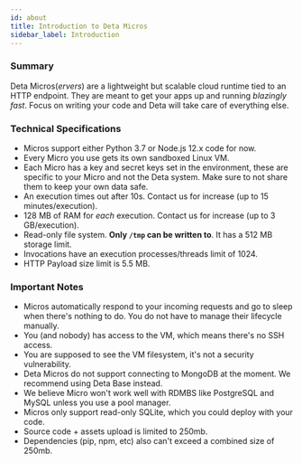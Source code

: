 ```yaml
---
id: about
title: Introduction to Deta Micros
sidebar_label: Introduction
---
```


### Summary

Deta Micros(*ervers*) are a lightweight but scalable cloud runtime tied to an HTTP endpoint. They are meant to get your apps up and running *blazingly fast*. Focus on writing your code and Deta will take care of everything else. 

### Technical Specifications

- Micros support either Python 3.7 or Node.js 12.x code for now.
- Every Micro you use gets its own sandboxed Linux VM.
- Each Micro has a key and secret keys set in the environment, these are specific to your Micro and not the Deta system. Make sure to not share them to keep your own data safe.
- An execution times out after 10s. Contact us for increase (up to 15 minutes/execution).
- 128 MB of RAM for *each* execution. Contact us for increase (up to 3 GB/execution).
- Read-only file system. **Only `/tmp` can be written to**. It has a 512 MB storage limit.
- Invocations have an execution processes/threads limit of 1024.
- HTTP Payload size limit is 5.5 MB.

### Important Notes
- Micros automatically respond to your incoming requests and go to sleep when there's nothing to do. You do not have to manage their lifecycle manually.
- You (and nobody) has access to the VM, which means there's no SSH access.
- You are supposed to see the VM filesystem, it's not a security vulnerability.
- Deta Micros do not support connecting to MongoDB at the moment. We recommend using Deta Base instead.
- We believe Micro won't work well with RDMBS like PostgreSQL and MySQL unless you use a pool manager.
- Micros only support read-only SQLite, which you could deploy with your code.
- Source code + assets upload is limited to 250mb.
- Dependencies (pip, npm, etc) also can't exceed a combined size of 250mb.


